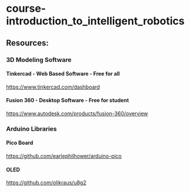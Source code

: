 # course-introduction_to_intelligent_robotics

## Resources:

### 3D Modeling Software
#### Tinkercad - Web Based Software - Free for all
https://www.tinkercad.com/dashboard

#### Fusion 360 - Desktop Software - Free for student
https://www.autodesk.com/products/fusion-360/overview

### Arduino Libraries

#### Pico Board
https://github.com/earlephilhower/arduino-pico

#### OLED
https://github.com/olikraus/u8g2
